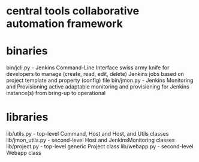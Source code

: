 # central tools collaborative automation framework

# binaries
bin/jcli.py - Jenkins Command-Line Interface
              swiss army knife for developers to manage (create, read, edit, delete) Jenkins jobs based on project template and property (config) file
bin/jmon.py - Jenkins Monitoring and Provisioning
              active adaptable monitoring and provisioning for Jenkins instance(s) from bring-up to operational

# libraries
lib/utils.py - top-level Command, Host and <subclass>Host, and Utils classes
lib/jmon_utils.py - second-level <subclass>Host and JenkinsMonitoring classes
lib/project.py - top-level generic Project class
lib/webapp.py - second-level Webapp class
